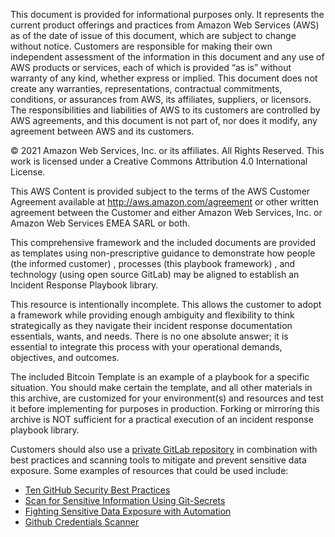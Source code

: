 This document is provided for informational purposes only. It represents the current product offerings and practices from Amazon Web Services (AWS) as of the date of issue of this document, which are subject to change without notice. Customers are responsible for making their own independent assessment of the information in this document and any use of AWS products or services, each of which is provided “as is” without warranty of any kind, whether express or implied. This document does not create any warranties, representations, contractual commitments, conditions, or assurances from AWS, its affiliates, suppliers, or licensors. The responsibilities and liabilities of AWS to its customers are controlled by AWS agreements, and this document is not part of, nor does it modify, any agreement between AWS and its customers.

© 2021 Amazon Web Services, Inc. or its affiliates. All Rights Reserved. This work is licensed under a Creative Commons Attribution 4.0 International License.

This AWS Content is provided subject to the terms of the AWS Customer Agreement available at http://aws.amazon.com/agreement or other written agreement between the Customer and either Amazon Web Services, Inc. or Amazon Web Services EMEA SARL or both.

This comprehensive framework and the included documents are provided as templates using non-prescriptive guidance to demonstrate how people (the informed customer) , processes (this playbook framework) , and technology (using open source GitLab) may be aligned to establish an Incident Response Playbook library.

This resource is intentionally incomplete. This allows the customer to adopt a framework while providing enough ambiguity and flexibility to think strategically as they navigate their incident response documentation essentials, wants, and needs. There is no one absolute answer; it is essential to integrate this process with your operational demands, objectives, and outcomes.

The included Bitcoin Template is an example of a playbook for a specific situation. You should make certain the template, and all other materials in this archive, are customized for your environment(s) and resources and test it before implementing for purposes in production. Forking or mirroring this archive is NOT sufficient for a practical execution of an incident response playbook library.

Customers should also use a [private GitLab repository](https://gitlab.aws.dev/help/public_access/public_access) in combination with best practices and scanning tools to mitigate and prevent sensitive data exposure. Some examples of resources that could be used include: 

- [Ten GitHub Security Best Practices](https://snyk.io/blog/ten-git-hub-security-best-practices/)
- [Scan for Sensitive Information Using Git-Secrets](https://docs.aws.amazon.com/prescriptive-guidance/latest/patterns/scan-git-repositories-for-sensitive-information-and-security-issues-by-using-git-secrets.html)
- [Fighting Sensitive Data Exposure with Automation](https://medium.com/@gtsai70/fighting-sensitive-data-exposure-with-automation-44c8e7ba0c87)
- [Github Credentials Scanner](https://geekflare.com/github-credentials-scanner/)
